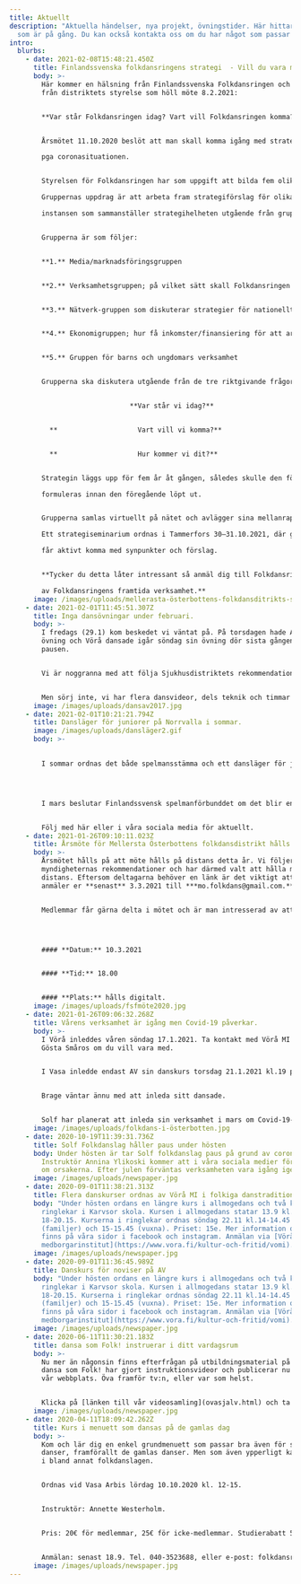 ```yaml
---
title: Aktuellt
description: "Aktuella händelser, nya projekt, övningstider. Här hittar du allt
  som är på gång. Du kan också kontakta oss om du har något som passar in här. "
intro:
  blurbs:
    - date: 2021-02-08T15:48:21.450Z
      title: Finlandssvenska folkdansringens strategi  - Vill du vara med?
      body: >-
        Här kommer en hälsning från Finlandssvenska Folkdansringen och hälsning
        från distriktets styrelse som höll möte 8.2.2021: 


        **Var står Folkdansringen idag? Vart vill Folkdansringen komma? Hur kommer vi dit?**


        Årsmötet 11.10.2020 beslöt att man skall komma igång med strategiarbetet trots att det inplanerade seminariet inhiberades\

        pga coronasituationen.


        Styrelsen för Folkdansringen har som uppgift att bilda fem olika strategigrupper bestående av 4 – 5 personer / grupp.\

        Gruppernas uppdrag är att arbeta fram strategiförslag för olika delområden. Verkställande utskottet är den koordinerande\

        instansen som sammanställer strategihelheten utgående från gruppernas förslag.


        Grupperna är som följer:


        **1.** Media/marknadsföringsgruppen


        **2.** Verksamhetsgruppen; på vilket sätt skall Folkdansringen stödja sina medlemmars     (distriktens) verksamhet?


        **3.** Nätverk-gruppen som diskuterar strategier för nationellt och internationellt samarbete/nätverkande


        **4.** Ekonomigruppen; hur få inkomster/finansiering för att arrangera verksamheten?


        **5.** Gruppen för barns och ungdomars verksamhet


        Grupperna ska diskutera utgående från de tre riktgivande frågorna:


                              **Var står vi idag?**


          **                    Vart vill vi komma?**


          **                    Hur kommer vi dit?**


        Strategin läggs upp för fem år åt gången, således skulle den första perioden gälla för åren 2022 – 2027. En ny strategi\

        formuleras innan den föregående löpt ut.


        Grupperna samlas virtuellt på nätet och avlägger sina mellanrapporter på Folkdansringens årsmöte våren 2021.\

        Ett strategiseminarium ordnas i Tammerfors 30–31.10.2021, där grupperna presenterar sina tankar och seminariedeltagarna\

        får aktivt komma med synpunkter och förslag.


        **Tycker du detta låter intressant så anmäl dig till Folkdansringens kansli senast 28.2.2021, så får du delta i planeringen\

        av Folkdansringens framtida verksamhet.**
      image: /images/uploads/mellerasta-österbottens-folkdansditrikts-styrelsemöte.jpg
    - date: 2021-02-01T11:45:51.307Z
      title: Inga dansövningar under februari.
      body: >-
        I fredags (29.1) kom beskedet vi väntat på. På torsdagen hade AVs grupp
        övning och Vörå dansade igår söndag sin övning dör sista gången innan
        pausen. 


        Vi är noggranna med att följa Sjukhusdistriktets rekommendationer. Vörå följer dessutom Vörå MIs beslut om att ställa in under februari. Därmed är det paus i dansandet fram till efter sportlovet (Sportlov första veckan i mars).


        Men sörj inte, vi har flera dansvideor, dels teknik och timmar som ni kan göra hemma. Röj undan soffbordet eller dansa i hallen och sätt på en video.
      image: /images/uploads/dansav2017.jpg
    - date: 2021-02-01T10:21:21.794Z
      title: Dansläger för juniorer på Norrvalla i sommar.
      image: /images/uploads/dansläger2.gif
      body: >-
        

        I sommar ordnas det både spelmansstämma och ett dansläger för juniorer på Norvalla.  Vi kommer att återkomma senare i vår med anmälningsuppgifter och annat som kan vara intressant att veta innan lägret. 




        I mars beslutar Finlandssvensk spelmanförbunddet om det blir en spelmansstämma. Eftersom lägret är kopplat till spelmansstämman påverkar det även om danslägret arrangeras. 


        Följ med här eller i våra sociala media för aktuellt.
    - date: 2021-01-26T09:10:11.023Z
      title: Årsmöte för Mellersta Österbottens folkdansdistrikt hålls 10.3.2021.
      body: >-
        Årsmötet hålls på att möte hålls på distans detta år. Vi följer
        myndigheternas rekommendationer och har därmed valt att hålla mötet på
        distans. Eftersom deltagarna behöver en länk är det viktigt att ni
        anmäler er **senast** 3.3.2021 till ***mo.folkdans@gmail.com.***


        Medlemmar får gärna delta i mötet och är man intresserad av att delta i styrelsen kan du anmäla det till *mo.folkdans@gmail.com*.




        #### **Datum:** 10.3.2021


        #### **Tid:** 18.00


        #### **Plats:** hålls digitalt.
      image: /images/uploads/fsfmöte2020.jpg
    - date: 2021-01-26T09:06:32.268Z
      title: Vårens verksamhet är igång men Covid-19 påverkar.
      body: >-
        I Vörå inleddes våren söndag 17.1.2021. Ta kontakt med Vörå MI eller
        Gösta Småros om du vill vara med.


        I Vasa inledde endast AV sin danskurs torsdag 21.1.2021 kl.19 på Formansgatan 14. Gruppen dansar mest solo och dansar de med par så får endast par som delar hushåll dansa tillsammans, övriga dansar med Laban eller Labolina. Munskydd rekommenderas.


        Brage väntar ännu med att inleda sitt dansade.


        Solf har planerat att inleda sin verksamhet i mars om Covid-19-situationen är mer gynnsam. Anmälningar sker via Korsholms vuxeninstitut.
      image: /images/uploads/folkdans-i-österbotten.jpg
    - date: 2020-10-19T11:39:31.736Z
      title: Solf Folkdanslag håller paus under hösten
      body: Under hösten är tar Solf folkdanslag paus på grund av coronaepidemin.
        Instruktör Annina Ylikoski kommer att i våra sociala medier förklara mer
        om orsakerna. Efter julen förväntas verksamheten vara igång igen.
      image: /images/uploads/newspaper.jpg
    - date: 2020-09-01T11:38:21.313Z
      title: Flera danskurser ordnas av Vörå MI i folkiga danstraditioner
      body: "Under hösten ordans en längre kurs i allmogedans och två kortkurser i
        ringlekar i Karvsor skola. Kursen i allmogedans statar 13.9 kl.
        18-20.15. Kurserna i ringlekar ordnas söndag 22.11 kl.14-14.45
        (familjer) och 15-15.45 (vuxna). Priset: 15e. Mer information om kursen
        finns på våra sidor i facebook och instagram. Anmälan via [Vörå
        medborgarinstitut](https://www.vora.fi/kultur-och-fritid/vomi)."
      image: /images/uploads/newspaper.jpg
    - date: 2020-09-01T11:36:45.989Z
      title: Danskurs för noviser på AV
      body: "Under hösten ordans en längre kurs i allmogedans och två kortkurser i
        ringlekar i Karvsor skola. Kursen i allmogedans statar 13.9 kl.
        18-20.15. Kurserna i ringlekar ordnas söndag 22.11 kl.14-14.45
        (familjer) och 15-15.45 (vuxna). Priset: 15e. Mer information om kursen
        finns på våra sidor i facebook och instagram. Anmälan via [Vörå
        medborgarinstitut](https://www.vora.fi/kultur-och-fritid/vomi)."
      image: /images/uploads/newspaper.jpg
    - date: 2020-06-11T11:30:21.183Z
      title: dansa som Folk! instruerar i ditt vardagsrum
      body: >-
        Nu mer än någonsin finns efterfrågan på utbildningsmaterial på nätet.
        dansa som Folk! har gjort instruktionsvideor och publicerar nu dessa på
        vår webbplats. Öva framför tv:n, eller var som helst.


        Klicka på [länken till vår videosamling](ovasjalv.html) och ta fram dansskorna.
      image: /images/uploads/newspaper.jpg
    - date: 2020-04-11T18:09:42.262Z
      title: Kurs i menuett som dansas på de gamlas dag
      body: >-
        Kom och lär dig en enkel grundmenuett som passar bra även för skolans
        danser, framförallt de gamlas danser. Men som även ypperligt kan dansas
        i bland annat folkdanslagen.


        Ordnas vid Vasa Arbis lördag 10.10.2020 kl. 12-15.


        Instruktör: Annette Westerholm.


        Pris: 20€ för medlemmar, 25€ för icke-medlemmar. Studierabatt 5€.


        Anmälan: senast 18.9. Tel. 040-3523688, eller e-post: folkdansringen@folkdans.fi. eller [](https://folkdans.fi/kurser/)[Folkdansringen](https://folkdans.fi/kurser/).
      image: /images/uploads/newspaper.jpg
---
```

